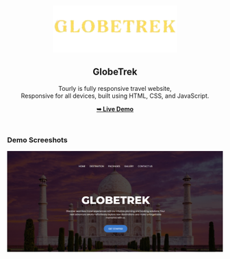<div align="center">
  

  <br />
  <br />
  
  <img src="./readme-images/1.png" />

  <h2 align="center">GlobeTrek</h2>

  Tourly is fully responsive travel website, <br />Responsive for all devices, built using HTML, CSS, and JavaScript.

  <a href="https://globetrek1.netlify.app/"><strong>➥ Live Demo</strong></a>

</div>

<br />

### Demo Screeshots

![Tourly Desktop Demo](./readme-images/ad.png "Desktop Demo")
